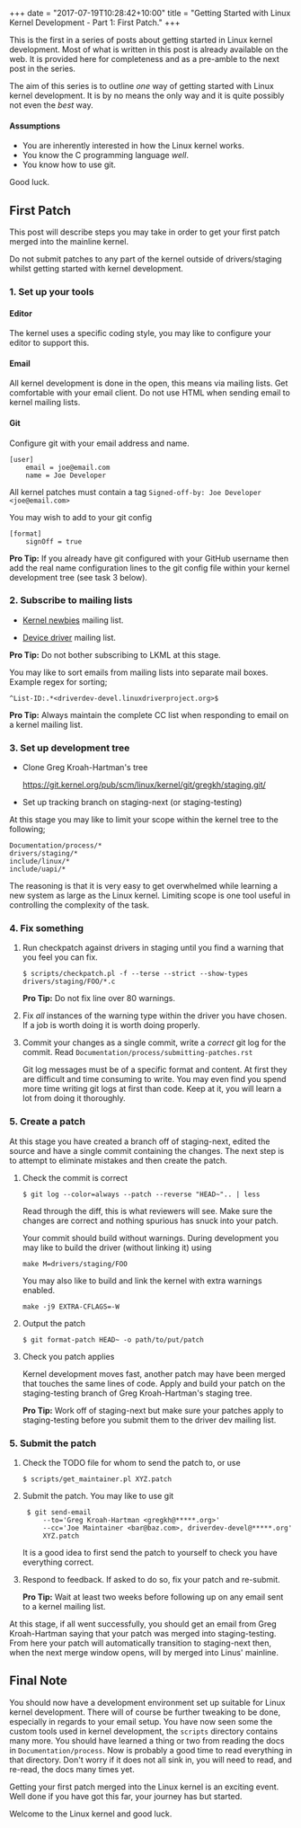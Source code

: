 +++
date = "2017-07-19T10:28:42+10:00"
title = "Getting Started with Linux Kernel Development - Part 1: First Patch."
+++

This is the first in a series of posts about getting started in Linux
kernel development. Most of what is written in this post is already
available on the web. It is provided here for completeness and as a pre-amble to the next post in the series.

<!--more-->

The aim of this series is to outline *one* way of getting started with
Linux kernel development. It is by no means the only way and it is
quite possibly not even the *best* way.

#### Assumptions

- You are inherently interested in how the Linux kernel works.
- You know the C programming language *well*.
- You know how to use git.

Good luck.


## First Patch

This post will describe steps you may take in order to get your first
patch merged into the mainline kernel.

Do not submit patches to any part of the kernel outside of
drivers/staging whilst getting started with kernel development.

### 1. Set up your tools

#### Editor

The kernel uses a specific coding style, you may like to configure
your editor to support this. 

#### Email

All kernel development is done in the open, this means via mailing
lists. Get comfortable with your email client. Do not use HTML when
sending email to kernel mailing lists.

#### Git

Configure git with your email address and name.

	[user]
		email = joe@email.com
		name = Joe Developer

All kernel patches must contain a tag `Signed-off-by: Joe Developer <joe@email.com>`
  

	

You may wish to add to your git config

    [format]
        signOff = true

**Pro Tip:** If you already have git configured with your GitHub username
then add the real name configuration lines to the git config file
within your kernel development tree (see task 3 below).
                
### 2. Subscribe to mailing lists

- [Kernel newbies](https://lists.kernelnewbies.org/mailman/listinfo/kernelnewbies) mailing list.

- [Device driver](http://driverdev.linuxdriverproject.org/mailman/listinfo/driverdev-devel)
  mailing list.

**Pro Tip:** Do not bother subscribing to LKML at this stage.

You may like to sort emails from mailing lists into
separate mail boxes. Example regex for sorting;

	^List-ID:.*<driverdev-devel.linuxdriverproject.org>$

**Pro Tip:** Always maintain the complete CC list when responding to email
on a kernel mailing list.
        
### 3. Set up development tree

- Clone Greg Kroah-Hartman's tree  

     https://git.kernel.org/pub/scm/linux/kernel/git/gregkh/staging.git/

- Set up tracking branch on staging-next (or staging-testing)


At this stage you may like to limit your scope within the kernel tree to the following;  

    Documentation/process/*  
    drivers/staging/*  
    include/linux/*  
    include/uapi/*  

The reasoning is that it is very easy to get overwhelmed while
learning a new system as large as the Linux kernel. Limiting scope is
one tool useful in controlling the complexity of the task.

### 4. Fix something

1. Run checkpatch against drivers in staging until you find a warning
that you feel you can fix. 

    `$ scripts/checkpatch.pl -f --terse --strict --show-types drivers/staging/FOO/*.c`

    **Pro Tip:** Do not fix line over 80 warnings.

2. Fix *all* instances of the warning type within the driver you have
chosen. If a job is worth doing it is worth doing properly.

3. Commit your changes as a single commit, write a *correct* git log
   for the commit. Read `Documentation/process/submitting-patches.rst`
	    
    Git log messages must be of a specific format and content. At
first they are difficult and time consuming to write. You may even
find you spend more time writing git logs at first than code. Keep
at it, you will learn a lot from doing it thoroughly.
 
### 5. Create a patch

At this stage you have created a branch off of staging-next, edited
the source and have a single commit containing the changes. The next
step is to attempt to eliminate mistakes and then create the patch.

1. Check the commit is correct

    `$ git log --color=always --patch --reverse "HEAD~".. | less`

    Read through the diff, this is what reviewers will see. Make sure the
    changes are correct and nothing spurious has snuck into your patch.

    Your commit should build without warnings. During development you may
    like to build the driver (without linking it) using

    `make M=drivers/staging/FOO`

    You may also like to build and link the kernel with extra warnings enabled.

    `make -j9 EXTRA-CFLAGS=-W`

2. Output the patch

    `$ git format-patch HEAD~ -o path/to/put/patch`

3. Check you patch applies

    Kernel development moves fast, another patch may have been merged that
    touches the same lines of code. Apply and build your patch on the
    staging-testing branch of Greg Kroah-Hartman's staging tree.

    **Pro Tip:** Work off of staging-next but make sure your patches apply
    to staging-testing before you submit them to the driver dev mailing list.

### 5. Submit the patch

1. Check the TODO file for whom to send the patch to, or use

    `$ scripts/get_maintainer.pl XYZ.patch`

2. Submit the patch. You may like to use git

        $ git send-email
            --to='Greg Kroah-Hartman <gregkh@*****.org>'
            --cc='Joe Maintainer <bar@baz.com>, driverdev-devel@*****.org'
            XYZ.patch

    It is a good idea to first send the patch to yourself to check you
    have everything correct.
    
3. Respond to feedback. If asked to do so, fix your patch and
   re-submit.

    **Pro Tip:** Wait at least two weeks before following up on any email
    sent to a kernel mailing list.

At this stage, if all went successfully, you should get an email from
Greg Kroah-Hartman saying that your patch was merged into
staging-testing. From here your patch will automatically transition to
staging-next then, when the next merge window opens, will by merged into
Linus' mainline.

## Final Note

You should now have a development environment set up suitable for
Linux kernel development. There will of course be further tweaking to
be done, especially in regards to your email setup. You have now seen some the
custom tools used in kernel development, the `scripts` directory
contains many more. You should have learned a thing or two from reading the docs in
`Documentation/process`. Now is probably a good time to read
everything in that directory. Don't worry if it does not all sink in,
you will need to read, and re-read, the docs many times yet.

Getting your first patch merged into the Linux kernel is an exciting
event. Well done if you have got this far, your journey has but
started.

Welcome to the Linux kernel and good luck.

